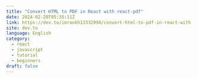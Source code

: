 ```yaml
---
title: "Convert HTML to PDF in React with react-pdf"
date: 2024-02-20T05:35:11Z
link: https://dev.to/imrankh13332994/convert-html-to-pdf-in-react-with-react-pdf-3c0b?utm_medium=RSS&utm_source=news.12bit.vn
site: dev.to
language: English
category:
  - react
  - javascript
  - tutorial
  - beginners
draft: false
---
```

